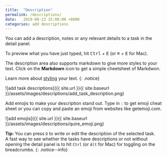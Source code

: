 ```yaml
---
title:  "Description"
permalink: /descriptions/
date:   2019-08-23 15:00:00 +0800
categories: add descriptions
---
```

You can add a description, notes or any relevant details to a task in the detail panel. 

To preview what you have just typed, hit <kbd>Ctrl</kbd> + <kbd>E</kbd> (or <kbd>⌘</kbd> + <kbd>E</kbd> for Mac). 

The description area also supports markdown to give more styles to your text. Click on the **Markdown** icon to get a simple cheetsheet of Markdwon. 

Learn more about [styling](/guide/styling/) your text. 
{: .notice}

![add task descriptions]({{ site.url }}{{ site.baseurl }}/assets/images/descriptions/add_task_description.png)

Add emojis to make your description stand out. Type in `:` to get emoji cheat sheet or you can copy and paste an emoji from websites like getemoji.com. 

![add emojis]({{ site.url }}{{ site.baseurl }}/assets/images/descriptions/quire_emoji.png)

**Tip:** You can press `D` to write or edit the description of the selected task. <br>
A fast way to see whether the tasks have descriptions or not without opening the detail panel is to hit `Ctrl` (or `Alt` for Mac) for toggling on the breadcrumbs. 
{: .notice--info}